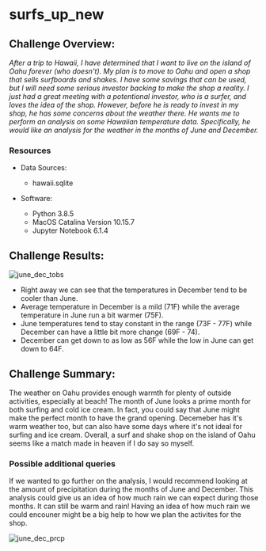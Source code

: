 # surfs_up_new

## Challenge Overview:
*After a trip to Hawaii, I have determined that I want to live on the island of Oahu forever (who doesn't). My plan is to move to Oahu and open a shop that sells surfboards and shakes.  I have some savings that can be used, but I will need some serious investor backing to make the shop a reality. I just had a great meeting with a potentional investor, who is a surfer, and loves the idea of the shop.  However, before he is ready to invest in my shop, he has some concerns about the weather there.  He wants me to perform an analysis on some Hawaiian temperature data.  Specifically, he would like an analysis for the weather in the months of June and December.*


### Resources
- Data Sources:
    - hawaii.sqlite
    
- Software:
    - Python 3.8.5
    - MacOS Catalina Version 10.15.7
    - Jupyter Notebook 6.1.4
    
## Challenge Results:

![june_dec_tobs](https://user-images.githubusercontent.com/36451701/122454529-7ff9c580-cf79-11eb-9e68-46193324a60a.png)

- Right away we can see that the temperatures in December tend to be cooler than June. 
- Average temperature in December is a mild (71F) while the average temperature in June run a bit warmer (75F).
- June temperatures tend to stay constant in the range (73F - 77F) while December can have a little bit more change (69F - 74).
- December can get down to as low as 56F while the low in June can get down to 64F.

## Challenge Summary:

The weather on Oahu provides enough warmth for plenty of outside activities, especially at beach! The month of June looks a prime month for both surfing and cold ice cream. In fact, you could say that June might make the perfect month to have the grand opening.  Decemeber has it's warm weather too, but can also have some days where it's not ideal for surfing and ice cream.  Overall, a surf and shake shop on the island of Oahu seems like a match made in heaven if I do say so myself.  

### Possible additional queries

If we wanted to go further on the analysis, I would recommend looking at the amount of precipitation during the months of June and December.  This analysis could give us an idea of how much rain we can expect during those months. It can still be warm and rain!  Having an idea of how much rain we could encouner might be a big help to how we plan the activites for the shop.

![june_dec_prcp](https://user-images.githubusercontent.com/36451701/122453863-b08d2f80-cf78-11eb-9f67-b41a9d666f8d.png)


